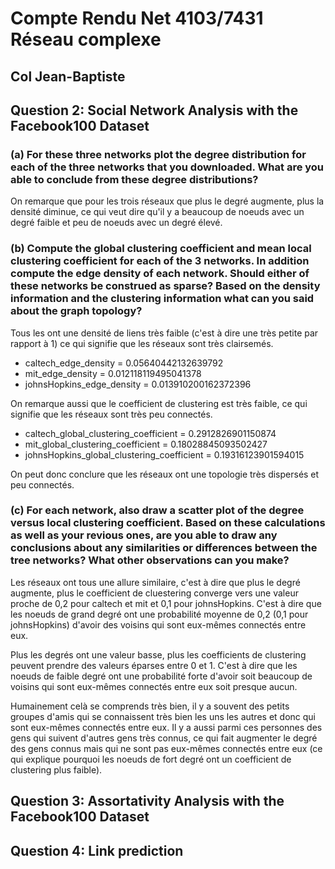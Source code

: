 # Compte Rendu Net 4103/7431 Réseau complexe
## Col Jean-Baptiste

## Question 2: Social Network Analysis with the Facebook100 Dataset

### (a) For these three networks plot the degree distribution for each of the three networks that you downloaded. What are you able to conclude from these degree distributions?

On remarque que pour les trois réseaux que plus le degré augmente, plus la densité diminue, ce qui veut dire qu'il y a beaucoup de noeuds avec un degré faible et peu de noeuds avec un degré élevé.

### (b) Compute the global clustering coefficient and mean local clustering coefficient for each of the 3 networks. In addition compute the edge density of each network. Should either of these networks be construed as sparse? Based on the density information and the clustering information what can you said about the graph topology?

Tous les ont une densité de liens très faible (c'est à dire une très petite par rapport à 1) ce qui signifie que les réseaux sont très clairsemés.

- caltech_edge_density =  0.05640442132639792
- mit_edge_density =  0.012118119495041378
- johnsHopkins_edge_density =  0.013910200162372396

On remarque aussi que le coefficient de clustering est très faible, ce qui signifie que les réseaux sont très peu connectés. 
 
- caltech_global_clustering_coefficient =  0.2912826901150874
- mit_global_clustering_coefficient =  0.18028845093502427
- johnsHopkins_global_clustering_coefficient =  0.19316123901594015
 
On peut donc conclure que les réseaux ont une topologie très dispersés et peu connectés.


### (c) For each network, also draw a scatter plot of the degree versus local clustering coefficient. Based on these calculations as well as your  revious ones, are you able to draw any conclusions about any similarities or differences between the tree networks? What other observations can you make?

Les réseaux ont tous une allure similaire, c'est à dire que plus le degré augmente, plus le coefficient de cluestering converge vers une valeur proche de 0,2 pour caltech et mit et 0,1 pour johnsHopkins. C'est à dire que les noeuds de grand degré ont une probabilité moyenne de 0,2 (0,1 pour johnsHopkins) d'avoir des voisins qui sont eux-mêmes connectés entre eux.

Plus les degrés ont une valeur basse, plus les coefficients de clustering peuvent prendre des valeurs éparses entre 0 et 1. C'est à dire que les noeuds de faible degré ont une probabilité forte d'avoir soit beaucoup de voisins qui sont eux-mêmes connectés entre eux soit presque aucun.

Humainement celà se comprends très bien, il y a souvent des petits groupes d'amis qui se connaissent très bien les uns les autres et donc qui sont eux-mêmes connectés entre eux. Il y a aussi parmi ces personnes des gens qui suivent d'autres gens très connus, ce qui fait augmenter le degré des gens connus mais qui ne sont pas eux-mêmes connectés entre eux (ce qui explique pourquoi les noeuds de fort degré ont un coefficient de clustering plus faible).

## Question 3: Assortativity Analysis with the Facebook100 Dataset


## Question 4: Link prediction



